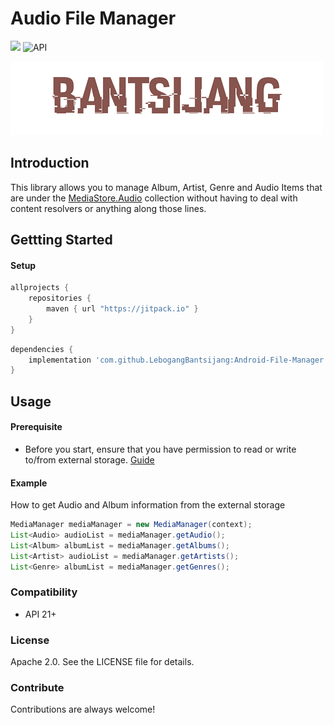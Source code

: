 # Audio File Manager
[![](https://jitpack.io/v/LebogangBantsijang/Android-File-Manager.svg)](https://jitpack.io/#LebogangBantsijang/Android-File-Manager)  ![API](https://img.shields.io/badge/Android-21+-red.svg)

![Logo](https://raw.githubusercontent.com/LebogangBantsijang/Audio-File-Manager/master/profile-image.png)

## Introduction

This library allows you to manage Album, Artist, Genre and Audio Items that are under the [MediaStore.Audio](https://developer.android.com/reference/android/provider/MediaStore.Audio) collection without having to deal with content resolvers or anything along those lines.

## Gettting Started

#### Setup
```gradle
allprojects {
    repositories {
        maven { url "https://jitpack.io" }
    }
}
```

```gradle
dependencies {
    implementation 'com.github.LebogangBantsijang:Android-File-Manager:v1.0.2'
}
```
## Usage

#### Prerequisite
* Before you start, ensure that you have permission to read or write to/from external storage. [Guide](https://developer.android.com/guide/topics/permissions/overview)

#### Example
How to get Audio and Album information from the external storage

```java
MediaManager mediaManager = new MediaManager(context);
List<Audio> audioList = mediaManager.getAudio();
List<Album> albumList = mediaManager.getAlbums();
List<Artist> audioList = mediaManager.getArtists();
List<Genre> albumList = mediaManager.getGenres();

```

### Compatibility
* API 21+

### License
Apache 2.0. See the LICENSE file for details.

### Contribute

Contributions are always welcome!
